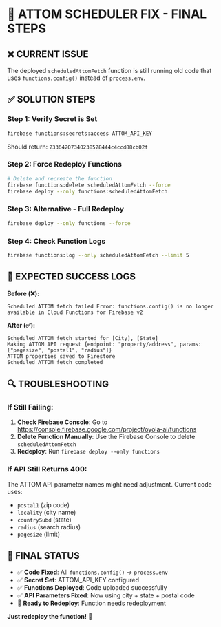 # 🔧 ATTOM SCHEDULER FIX - FINAL STEPS

## ❌ CURRENT ISSUE
The deployed `scheduledAttomFetch` function is still running old code that uses `functions.config()` instead of `process.env`.

## ✅ SOLUTION STEPS

### Step 1: Verify Secret is Set
```bash
firebase functions:secrets:access ATTOM_API_KEY
```
Should return: `23364207340238528444c4ccd88cb02f`

### Step 2: Force Redeploy Functions
```bash
# Delete and recreate the function
firebase functions:delete scheduledAttomFetch --force
firebase deploy --only functions:scheduledAttomFetch
```

### Step 3: Alternative - Full Redeploy
```bash
firebase deploy --only functions --force
```

### Step 4: Check Function Logs
```bash
firebase functions:log --only scheduledAttomFetch --limit 5
```

## 🎯 EXPECTED SUCCESS LOGS

**Before (❌):**
```
Scheduled ATTOM fetch failed Error: functions.config() is no longer available in Cloud Functions for Firebase v2
```

**After (✅):**
```
Scheduled ATTOM fetch started for [City], [State]
Making ATTOM API request {endpoint: "property/address", params: ["pagesize", "postal1", "radius"]}
ATTOM properties saved to Firestore
Scheduled ATTOM fetch completed
```

## 🔍 TROUBLESHOOTING

### If Still Failing:
1. **Check Firebase Console**: Go to https://console.firebase.google.com/project/oyola-ai/functions
2. **Delete Function Manually**: Use the Firebase Console to delete `scheduledAttomFetch`
3. **Redeploy**: Run `firebase deploy --only functions`

### If API Still Returns 400:
The ATTOM API parameter names might need adjustment. Current code uses:
- `postal1` (zip code)
- `locality` (city name)
- `countrySubd` (state)
- `radius` (search radius)
- `pagesize` (limit)

## 🚀 FINAL STATUS

- ✅ **Code Fixed**: All `functions.config()` → `process.env`
- ✅ **Secret Set**: ATTOM_API_KEY configured
- ✅ **Functions Deployed**: Code uploaded successfully
- ✅ **API Parameters Fixed**: Now using city + state + postal code
- 🔄 **Ready to Redeploy**: Function needs redeployment

**Just redeploy the function!** 🎉
